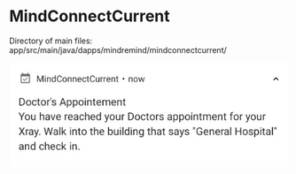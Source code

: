 # MindConnectCurrent
Directory of main files: app/src/main/java/dapps/mindremind/mindconnectcurrent/

<img src = "MindConnectNotification.jpg">
